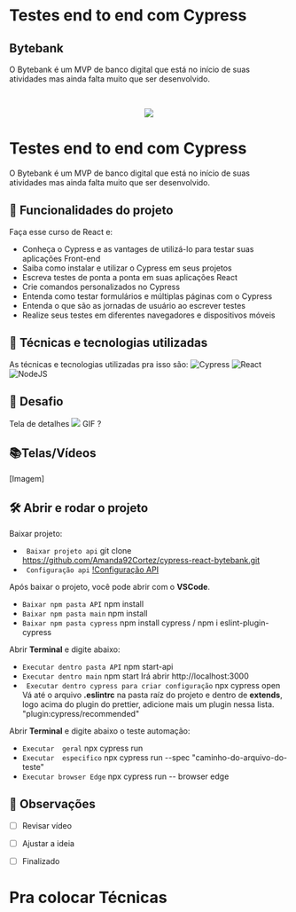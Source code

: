 # Testes end to end com Cypress

## Bytebank

O Bytebank é um MVP de banco digital que está no início de suas atividades mas ainda falta muito que ser desenvolvido. 


</br>
<p align="center"> <img src="http://img.shields.io/static/v1?label=STATUS_GERAL&message=ANDAMENTO&color=BLUE&style=for-the-badge" #vitrinedev/> </p>

# Testes end to end com Cypress
O Bytebank é um MVP de banco digital que está no início de suas atividades mas ainda falta muito que ser desenvolvido.

## 🔨 Funcionalidades do projeto
Faça esse curso de React e:
* Conheça o Cypress e as vantages de utilizá-lo para testar suas aplicações Front-end
* Saiba como instalar e utilizar o Cypress em seus projetos
* Escreva testes de ponta a ponta em suas aplicações React
* Crie comandos personalizados no Cypress
* Entenda como testar formulários e múltiplas páginas com o Cypress
* Entenda o que são as jornadas de usuário ao escrever testes
* Realize seus testes em diferentes navegadores e dispositivos móveis

## :bookmark_tabs: Técnicas e tecnologias utilizadas
As técnicas e tecnologias utilizadas pra isso são:
![Cypress](https://img.shields.io/badge/Cypress-17202C?style=for-the-badge&logo=cypress&logoColor=white)
![React](https://img.shields.io/badge/React-414141?style=for-the-badge&logo=react&logoColor=61DAFB)
![NodeJS](https://img.shields.io/badge/Node.js-43853D?style=for-the-badge&logo=node.js&logoColor=white)

## 🎯 Desafio
Tela de detalhes
![](img/amostra.gif) GIF ?

## 📚Telas/Vídeos
[Imagem]

## 🛠️ Abrir e rodar o projeto
Baixar projeto:
- ` Baixar projeto api` git clone https://github.com/Amanda92Cortez/cypress-react-bytebank.git
- ` Configuração api` [!Configuração API](api-bytebank/README.md)

Após baixar o projeto, você pode abrir com o **VSCode**. 
- ` Baixar npm pasta API ` npm install
- ` Baixar npm pasta main ` npm install
- ` Baixar npm pasta cypress ` npm install cypress / npm i eslint-plugin-cypress

Abrir **Terminal** e digite abaixo:
- ` Executar dentro pasta API ` npm start-api
- ` Executar dentro main ` npm start
    Irá abrir http://localhost:3000
- ` Executar dentro cypress para criar configuração` npx cypress open
    Vá até o arquivo **.eslintrc** na pasta raíz do projeto e dentro de **extends**, logo acima do plugin do prettier, adicione mais um plugin nessa lista.
    "plugin:cypress/recommended"

Abrir **Terminal** e digite abaixo o teste automação:
- ` Executar  geral ` npx cypress run
- ` Executar  especifico ` npx cypress run --spec "caminho-do-arquivo-do-teste"
- ` Executar browser Edge ` npx cypress run -- browser edge



## 🔎 Observações
- [ ] Revisar vídeo
- [ ] Ajustar a ideia
- [ ] Finalizado




# Pra colocar Técnicas
